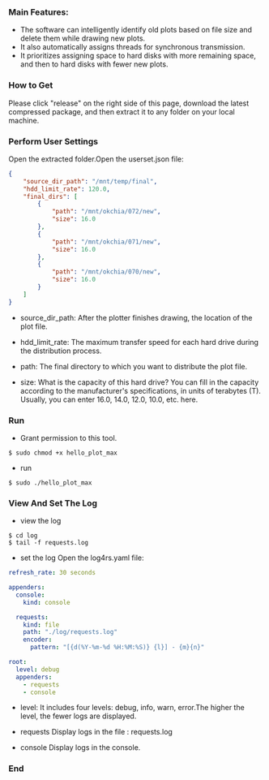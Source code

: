 ### Main Features:

- The software can intelligently identify old plots based on file size and delete them while drawing new plots. 
- It also automatically assigns threads for synchronous transmission.
- It prioritizes assigning space to hard disks with more remaining space, and then to hard disks with fewer new plots.

### How to Get

Please click "release" on the right side of this page, download the latest compressed package, and then extract it to any folder on your local machine.

### Perform User Settings

Open the extracted folder.Open the userset.json file:
```json
{
    "source_dir_path": "/mnt/temp/final",
    "hdd_limit_rate": 120.0,
    "final_dirs": [
        {
            "path": "/mnt/okchia/072/new",
            "size": 16.0
        },
        {
            "path": "/mnt/okchia/071/new",
            "size": 16.0
        },
        {
            "path": "/mnt/okchia/070/new",
            "size": 16.0
        }
    ]
}
```
* source_dir_path:
After the plotter finishes drawing, the location of the plot file.

* hdd_limit_rate:
The maximum transfer speed for each hard drive during the distribution process.
* path:
The final directory to which you want to distribute the plot file.

* size:
What is the capacity of this hard drive? You can fill in the capacity according to the manufacturer's specifications, in units of terabytes (T). Usually, you can enter 16.0, 14.0, 12.0, 10.0, etc. here.

### Run
* Grant permission to this tool.
```
$ sudo chmod +x hello_plot_max
```
* run
```
$ sudo ./hello_plot_max
```
### View And Set The Log
* view the log 
```
$ cd log
$ tail -f requests.log
```

* set the log
Open the log4rs.yaml file:

```yaml
refresh_rate: 30 seconds

appenders:
  console:
    kind: console

  requests:
    kind: file
    path: "./log/requests.log"
    encoder:
      pattern: "[{d(%Y-%m-%d %H:%M:%S)} {l}] - {m}{n}"

root:
  level: debug
  appenders:
    - requests
    - console
```
* level:
It includes four levels: debug, info, warn, error.The higher the level, the fewer logs are displayed.

* requests
Display logs in the file : requests.log

* console
Display logs in the console.

### End